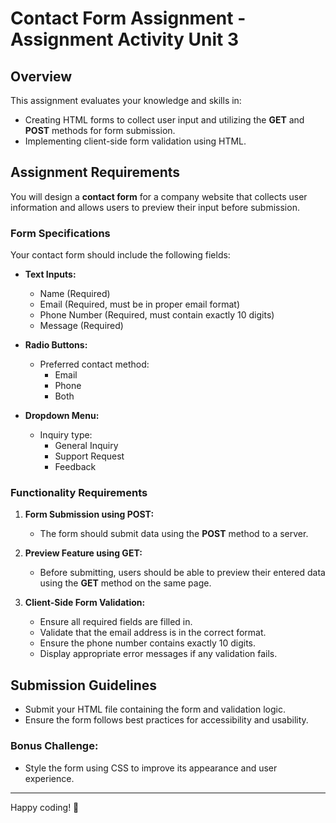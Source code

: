 # Contact Form Assignment - Assignment Activity Unit 3

## Overview

This assignment evaluates your knowledge and skills in:

- Creating HTML forms to collect user input and utilizing the **GET** and **POST** methods for form submission.
- Implementing client-side form validation using HTML.

## Assignment Requirements

You will design a **contact form** for a company website that collects user information and allows users to preview their input before submission.

### **Form Specifications**

Your contact form should include the following fields:

- **Text Inputs:**

  - Name (Required)
  - Email (Required, must be in proper email format)
  - Phone Number (Required, must contain exactly 10 digits)
  - Message (Required)

- **Radio Buttons:**

  - Preferred contact method:
    - Email
    - Phone
    - Both

- **Dropdown Menu:**
  - Inquiry type:
    - General Inquiry
    - Support Request
    - Feedback

### **Functionality Requirements**

1. **Form Submission using POST:**

   - The form should submit data using the **POST** method to a server.

2. **Preview Feature using GET:**

   - Before submitting, users should be able to preview their entered data using the **GET** method on the same page.

3. **Client-Side Form Validation:**
   - Ensure all required fields are filled in.
   - Validate that the email address is in the correct format.
   - Ensure the phone number contains exactly 10 digits.
   - Display appropriate error messages if any validation fails.

## **Submission Guidelines**

- Submit your HTML file containing the form and validation logic.
- Ensure the form follows best practices for accessibility and usability.

### **Bonus Challenge:**

- Style the form using CSS to improve its appearance and user experience.

---

Happy coding! 🚀
